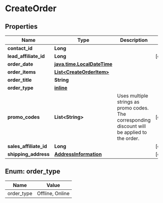 
# CreateOrder

## Properties
Name | Type | Description | Notes
------------ | ------------- | ------------- | -------------
**contact_id** | **Long** |  | 
**lead_affiliate_id** | **Long** |  |  [optional]
**order_date** | [**java.time.LocalDateTime**](java.time.LocalDateTime.md) |  | 
**order_items** | [**List&lt;CreateOrderItem&gt;**](CreateOrderItem.md) |  | 
**order_title** | **String** |  | 
**order_type** | [**inline**](#Order_typeEnum) |  | 
**promo_codes** | **List&lt;String&gt;** | Uses multiple strings as promo codes. The corresponding discount will be applied to the order. |  [optional]
**sales_affiliate_id** | **Long** |  |  [optional]
**shipping_address** | [**AddressInformation**](AddressInformation.md) |  |  [optional]


<a name="Order_typeEnum"></a>
## Enum: order_type
Name | Value
---- | -----
order_type | Offline, Online



